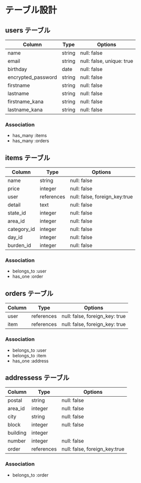 # テーブル設計


## users テーブル
| Column             | Type   | Options                   |
| ------------------ | ------ | ------------------------- |
| name               | string | null: false               |
| email              | string | null: false, unique: true |
| birthday           | date   | null: false               |
| encrypted_password | string | null: false               |
| firstname          | string | null: false               |
| lastname           | string | null: false               |
| firstname_kana     | string | null: false               |
| lastname_kana      | string | null: false               |

### Association
- has_many :items
- has_many :orders



## items テーブル
| Column      | Type      | Options                       |
| ----------- | --------- | ----------------------------- |
| name        | string    | null: false                   |
| price       | integer   | null: false                   |
| user        | references| null: false, foreign_key:true |
| detail      | text      | null: false                   |
| state_id    | integer   | null: false                   |
| area_id     | integer   | null: false                   |
| category_id | integer   | null: false                   |
| day_id      | integer   | null: false                   |
| burden_id   | integer   | null: false                   |

### Association
- belongs_to :user
- has_one :order



## orders テーブル
| Column  | Type       | Options                        |
| ------- | ---------- | ------------------------------ |
| user    | references | null: false, foreign_key: true |
| item    | references | null: false, foreign_key: true |

### Association
- belongs_to :user
- belongs_to :item
- has_one :address



## addressess テーブル
| Column             | Type      | Options                       |
| ------------------ | --------- | ----------------------------- |
| postal             | string    | null: false                   |
| area_id            | integer   | null: false                   |
| city               | string    | null: false                   |
| block              | integer   | null: false                   |
| building           | integer   |                               |
| number             | integer   | null: false                   |
| order              | references| null: false, foreign_key:true |

### Association
- belongs_to :order


